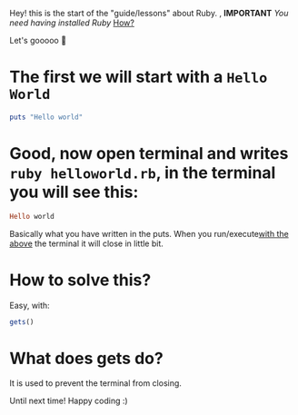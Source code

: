 Hey! this is the start of the "guide/lessons" about Ruby. , **IMPORTANT** _You need having installed Ruby_ [How?](https://www.youtube.com/watch?v=OzijLscV3BQ)

Let's gooooo 👀

# The first we will start with a ``Hello World``
```rb
puts "Hello world"
```
# Good, now open terminal and writes ```ruby helloworld.rb```, in the terminal you will see this:
```rb
Hello world
``` 
Basically what you have written in the puts. When you run/execute[with the above]() the terminal it will close in little bit.

# How to solve this?
Easy, with:
```rb 
gets()
```
# What does gets do?
It is used to prevent the terminal from closing.

Until next time!
Happy coding :)
